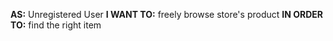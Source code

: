 **AS:** Unregistered User **I WANT TO:** freely browse store's product **IN ORDER TO:** find the right item
